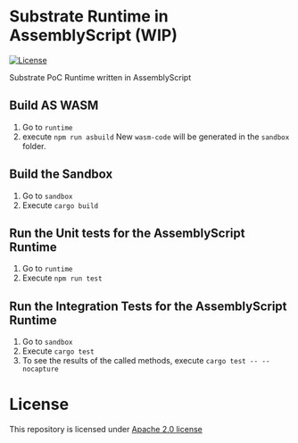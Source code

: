 # Substrate Runtime in AssemblyScript (WIP)

[![License](https://img.shields.io/badge/License-Apache%202.0-blue.svg)](https://opensource.org/licenses/Apache-2.0)

Substrate PoC Runtime written in AssemblyScript

## Build AS WASM

1. Go to `runtime`
2. execute `npm run asbuild`
New `wasm-code` will be generated in the `sandbox` folder.

## Build the Sandbox
1. Go to `sandbox`
2. Execute `cargo build`

## Run the Unit tests for the AssemblyScript Runtime
1. Go to `runtime`
2. Execute `npm run test`

## Run the Integration Tests for the AssemblyScript Runtime
1. Go to `sandbox`
2. Execute `cargo test`
3. To see the results of the called methods, execute `cargo test -- --nocapture`


# **License**
This repository is licensed under [Apache 2.0 license](https://github.com/LimeChain/as-substrate-runtime/blob/master/LICENSE)